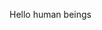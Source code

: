 Hello human beings
<!---
niteazi/niteazi is a ✨ special ✨ repository because its `README.md` (this file) appears on your GitHub profile.
You can click the Preview link to take a look at your changes.
--->
